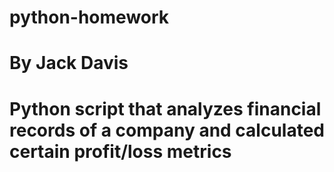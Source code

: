 # python-homework

# By Jack Davis

# Python script that analyzes financial records of a company and calculated certain profit/loss metrics